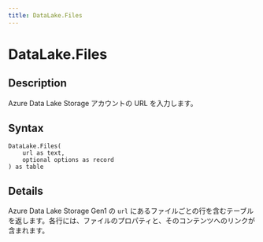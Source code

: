 ```yaml
---
title: DataLake.Files
---
```


# DataLake.Files


## Description

Azure Data Lake Storage アカウントの URL を入力します。


## Syntax

```powerquery
DataLake.Files(
    url as text,
    optional options as record
) as table
```


## Details

Azure Data Lake Storage Gen1 の <code>url</code> にあるファイルごとの行を含むテーブルを返します。各行には、ファイルのプロパティと、そのコンテンツへのリンクが含まれます。


